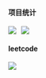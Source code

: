 #### 项目统计

<div style="display: flex;gap: 10px;">
    <img src="https://github-readme-stats.vercel.app/api/top-langs/?username=luguosong&theme=github_dark&layout=compact&hide=scss,css&langs_count=10&locale=cn"/>
    <img src="https://github-readme-stats.vercel.app/api?username=luguosong&show_icons=true&theme=github_dark&include_all_commits=true&hide=prs,contribs&rank_icon=github&locale=cn"/>
</div>

#### leetcode

<div>
    <a href="https://leetcode.cn/u/luguosong_leetcode/">
        <img src="https://leetcard.jacoblin.cool/luguosong_leetcode?theme=dark&font=Source%20Code%20Pro&site=cn&ext=heatmap&height=100">
    </a>
</div>

